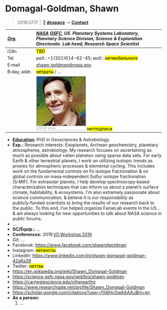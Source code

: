 # Domagal-Goldman, Shawn
> 2019.07.17 ┊ **🚀 [despace](index.md)** → **[Contact](contact.md)**

|*[Org.](contact.md)*|*[NASA](zz_nasa.md) [GSFC](zz_gsfc.md), US. Planetary Systems Laboratory, Planetary Science Division, Science & Exploration Directorate. Lab head, Research Space Scientist*|
|:--|:--|
|i18n| <mark>TBD</mark> |
|Tel|*раб.:* +1(301)614-62-45; *моб.:* <mark>нетмобильного</mark> |
|E‑mail| <shawn.goldman@nasa.gov> |
|B‑day, addr.| <mark>нетдаты</mark> / … |
|| [![](f/contact/d/domagalgoldman_001_photo_thumb.jpg)](f/contact/d/domagalgoldman_001_photo.jpg) <mark>нетподписи</mark> |

   - **[Education](edu.md):** PhD in Geosciences & Astrobiology.
   - **Exp.:** Research interests: Exoplanets, Archean geochemistry, planetary atmospheres, astrobiology. My research focuses on ascertaining as much as possible about «alien planets» using sparse data sets. For early Earth & other terrestrial planets, I work on utilizing isotopic trends as proxies for atmospheric processes & elemental cycling. This includes work on the fundamental controls on Fe isotope fractionation & on global controls on mass‑independent Sulfur isotope fractionation (S‑MIF). For extrasolar planets, I help develop spectroscopy‑based characterization techniques that can inform us about a planet’s surface climate, habitability, & ecosystems. I'm also extremely passionate about science communication, & believe it is our responsibility as publicly‑funded scientists to bring the results of our research back to the public. To this end, I’ve helped organize FameLab events in the US… & am always looking for new opportunities to talk about NASA science in public forums.
   - …
   - **SC/Equip.:** …
   - **Conferences:** 2019 [VD Workshop 2019](vdws2019.md)
   - Git: …
   - Facebook: <https://www.facebook.com/shawndgoldman>
   - Instagram: <mark>нетинсты</mark>
   - LinkedIn: <https://www.linkedin.com/in/shawn-domagal-goldman-42a6a39>
   - Twitter: <mark>неттви</mark>
   - <https://en.wikipedia.org/wiki/Shawn_Domagal-Goldman>
   - <https://science.gsfc.nasa.gov/sed/bio/shawn.goldman>
   - <https://carnegiescience.edu/otherearths>
   - <https://www.researchgate.net/profile/Shawn_Domagal-Goldman>
   - <https://scholar.google.com/citations?user=Yh6HcGwAAAAJ&hl=en>
   - **As a person:**
      1. …
